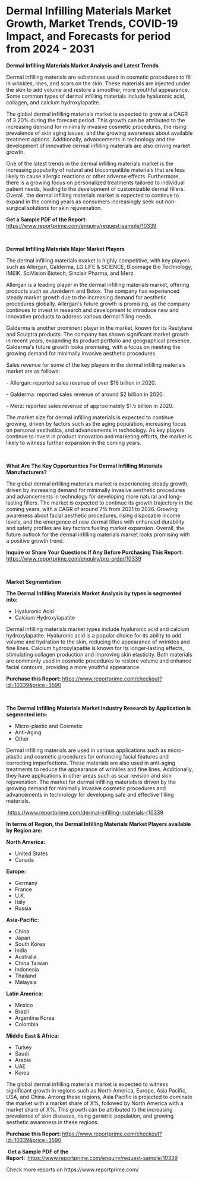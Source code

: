<p><h1>Dermal Infilling Materials Market Growth, Market Trends, COVID-19 Impact, and Forecasts for period from 2024 - 2031</h1></p><p><strong>Dermal Infilling Materials Market Analysis and Latest Trends</strong></p>
<p><p>Dermal infilling materials are substances used in cosmetic procedures to fill in wrinkles, lines, and scars on the skin. These materials are injected under the skin to add volume and restore a smoother, more youthful appearance. Some common types of dermal infilling materials include hyaluronic acid, collagen, and calcium hydroxylapatite.</p><p>The global dermal infilling materials market is expected to grow at a CAGR of 3.20% during the forecast period. This growth can be attributed to the increasing demand for minimally invasive cosmetic procedures, the rising prevalence of skin aging issues, and the growing awareness about available treatment options. Additionally, advancements in technology and the development of innovative dermal infilling materials are also driving market growth.</p><p>One of the latest trends in the dermal infilling materials market is the increasing popularity of natural and biocompatible materials that are less likely to cause allergic reactions or other adverse effects. Furthermore, there is a growing focus on personalized treatments tailored to individual patient needs, leading to the development of customizable dermal fillers. Overall, the dermal infilling materials market is expected to continue to expand in the coming years as consumers increasingly seek out non-surgical solutions for skin rejuvenation.</p></p>
<p><strong>Get a Sample PDF of the Report:&nbsp;</strong> <a href="https://www.reportprime.com/enquiry/request-sample/10339">https://www.reportprime.com/enquiry/request-sample/10339</a></p>
<p>&nbsp;</p>
<p><strong>Dermal Infilling Materials Major Market Players</strong></p>
<p><p>The dermal infilling materials market is highly competitive, with key players such as Allergan, Galderma, LG LIFE & SCIENCE, Bloomage Bio Technology, IMEIK, SciVision Biotech, Sinclair Pharma, and Merz. </p><p>Allergan is a leading player in the dermal infilling materials market, offering products such as Juvéderm and Botox. The company has experienced steady market growth due to the increasing demand for aesthetic procedures globally. Allergan's future growth is promising, as the company continues to invest in research and development to introduce new and innovative products to address various dermal filling needs.</p><p>Galderma is another prominent player in the market, known for its Restylane and Sculptra products. The company has shown significant market growth in recent years, expanding its product portfolio and geographical presence. Galderma's future growth looks promising, with a focus on meeting the growing demand for minimally invasive aesthetic procedures.</p><p>Sales revenue for some of the key players in the dermal infilling materials market are as follows:</p><p>- Allergan: reported sales revenue of over $16 billion in 2020.</p><p>- Galderma: reported sales revenue of around $2 billion in 2020.</p><p>- Merz: reported sales revenue of approximately $1.5 billion in 2020.</p><p>The market size for dermal infilling materials is expected to continue growing, driven by factors such as the aging population, increasing focus on personal aesthetics, and advancements in technology. As key players continue to invest in product innovation and marketing efforts, the market is likely to witness further expansion in the coming years.</p></p>
<p>&nbsp;</p>
<p><strong>What Are The Key Opportunities For Dermal Infilling Materials Manufacturers?</strong></p>
<p><p>The global dermal infilling materials market is experiencing steady growth, driven by increasing demand for minimally invasive aesthetic procedures and advancements in technology for developing more natural and long-lasting fillers. The market is expected to continue its growth trajectory in the coming years, with a CAGR of around 7% from 2021 to 2026. Growing awareness about facial aesthetic procedures, rising disposable income levels, and the emergence of new dermal fillers with enhanced durability and safety profiles are key factors fueling market expansion. Overall, the future outlook for the dermal infilling materials market looks promising with a positive growth trend.</p></p>
<p><strong>Inquire or Share Your Questions If Any Before Purchasing This Report:</strong> <a href="https://www.reportprime.com/enquiry/pre-order/10339">https://www.reportprime.com/enquiry/pre-order/10339</a></p>
<p>&nbsp;</p>
<p><strong>Market Segmentation</strong></p>
<p><strong>The Dermal Infilling Materials Market Analysis by types is segmented into:</strong></p>
<p><ul><li>Hyaluronic Acid</li><li>Calcium Hydroxylapatite</li></ul></p>
<p><p>Dermal infilling materials market types include hyaluronic acid and calcium hydroxylapatite. Hyaluronic acid is a popular choice for its ability to add volume and hydration to the skin, reducing the appearance of wrinkles and fine lines. Calcium hydroxylapatite is known for its longer-lasting effects, stimulating collagen production and improving skin elasticity. Both materials are commonly used in cosmetic procedures to restore volume and enhance facial contours, providing a more youthful appearance.</p></p>
<p><strong>Purchase this Report:&nbsp;</strong><a href="https://www.reportprime.com/checkout?id=10339&price=3590">https://www.reportprime.com/checkout?id=10339&price=3590</a></p>
<p>&nbsp;</p>
<p><strong>The Dermal Infilling Materials Market Industry Research by Application is segmented into:</strong></p>
<p><ul><li>Micro-plastic and Cosmetic</li><li>Anti-Aging</li><li>Other</li></ul></p>
<p><p>Dermal infilling materials are used in various applications such as micro-plastic and cosmetic procedures for enhancing facial features and correcting imperfections. These materials are also used in anti-aging treatments to reduce the appearance of wrinkles and fine lines. Additionally, they have applications in other areas such as scar revision and skin rejuvenation. The market for dermal infilling materials is driven by the growing demand for minimally invasive cosmetic procedures and advancements in technology for developing safe and effective filling materials.</p></p>
<p><a href="https://www.reportprime.com/dermal-infilling-materials-r10339">&nbsp;https://www.reportprime.com/dermal-infilling-materials-r10339</a></p>
<p><strong>In terms of Region, the Dermal Infilling Materials Market Players available by Region are:</strong></p>
<p>
    <p> <strong> North America: </strong>
        <ul>
            <li>United States</li>
            <li>Canada</li>
        </ul>
        </p> 
    <p> <strong> Europe: </strong>
        <ul>
            <li>Germany</li>
            <li>France</li>
            <li>U.K.</li>
            <li>Italy</li>
            <li>Russia</li>
        </ul>
        </p> 
    <p> <strong> Asia-Pacific: </strong>
        <ul>
            <li>China</li>
            <li>Japan</li>
            <li>South Korea</li>
            <li>India</li>
            <li>Australia</li>
            <li>China Taiwan</li>
            <li>Indonesia</li>
            <li>Thailand</li>
            <li>Malaysia</li>
        </ul>
        </p> 
    <p> <strong> Latin America: </strong>
        <ul>
            <li>Mexico</li>
            <li>Brazil</li>
            <li>Argentina Korea</li>
            <li>Colombia</li>
        </ul>
        </p> 
    <p> <strong> Middle East & Africa: </strong>
        <ul>
            <li>Turkey</li>
            <li>Saudi</li>
            <li>Arabia</li>
            <li>UAE</li>
            <li>Korea</li>
        </ul>
    </p>
    </p>
<p><p>The global dermal infilling materials market is expected to witness significant growth in regions such as North America, Europe, Asia Pacific, USA, and China. Among these regions, Asia Pacific is projected to dominate the market with a market share of X%, followed by North America with a market share of X%. This growth can be attributed to the increasing prevalence of skin diseases, rising geriatric population, and growing aesthetic awareness in these regions.</p></p>
<p><strong>Purchase this Report: </strong><a href="https://www.reportprime.com/checkout?id=10339&price=3590">https://www.reportprime.com/checkout?id=10339&price=3590</a></p>
<p>&nbsp;<strong>Get a Sample PDF of the Report:&nbsp;&nbsp;</strong><a href="https://www.reportprime.com/enquiry/request-sample/10339">https://www.reportprime.com/enquiry/request-sample/10339</a></p>
<p><strong></strong></p>
<p>Check more reports on https://www.reportprime.com/</p>